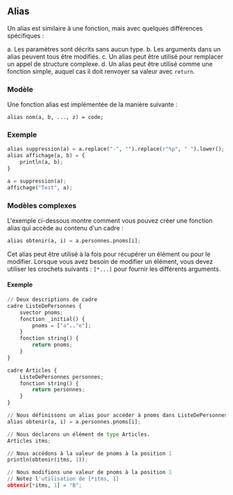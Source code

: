 ## Alias

Un alias est similaire à une fonction, mais avec quelques différences spécifiques :

a. Les paramètres sont décrits sans aucun type.
b. Les arguments dans un alias peuvent tous être modifiés.
c. Un alias peut être utilisé pour remplacer un appel de structure complexe.
d. Un alias peut être utilisé comme une fonction simple, auquel cas il doit renvoyer sa valeur avec `return`.

### Modèle

Une fonction alias est implémentée de la manière suivante :

```
alias nom(a, b, ..., z) = code;
```

### Exemple

```python
alias suppression(a) = a.replace("-", "").replace(r"%p", " ").lower();
alias affichage(a, b) = {
    println(a, b);
}

a = suppression(a);
affichage("Test", a);
```

### Modèles complexes

L'exemple ci-dessous montre comment vous pouvez créer une fonction alias qui accède au contenu d'un cadre :

```python
alias obtenir(a, i) = a.personnes.pnoms[i];
```

Cet alias peut être utilisé à la fois pour récupérer un élément ou pour le modifier. Lorsque vous avez besoin de modifier un élément, vous devez utiliser les crochets suivants : `[*...]` pour fournir les différents arguments.

#### Exemple

```python
// Deux descriptions de cadre
cadre ListeDePersonnes {
    svector pnoms;
    fonction _initial() {
        pnoms = ["a".."e"];
    }
    fonction string() {
        return pnoms;
    }
}

cadre Articles {
    ListeDePersonnes personnes;
    fonction string() {
        return personnes;
    }
}

// Nous définissons un alias pour accéder à pnoms dans ListeDePersonnes
alias obtenir(a, i) = a.personnes.pnoms[i];

// Nous déclarons un élément de type Articles.
Articles itms;

// Nous accédons à la valeur de pnoms à la position 1
println(obtenir(itms, 1));

// Nous modifions une valeur de pnoms à la position 1
// Notez l'utilisation de [*itms, 1]
obtenir[*itms, 1] = "B";
```
